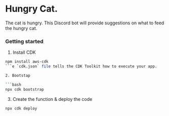 # Hungry Cat.

The cat is hungry. This Discord bot will provide suggestions on what to feed the hungry cat.

### Getting started

1. Install CDK

```bash
npm install aws-cdk
```e `cdk.json` file tells the CDK Toolkit how to execute your app.

2. Bootstap

```bash
npx cdk bootstrap
```

3. Create the function & deploy the code

```bash
npx cdk deploy
```

